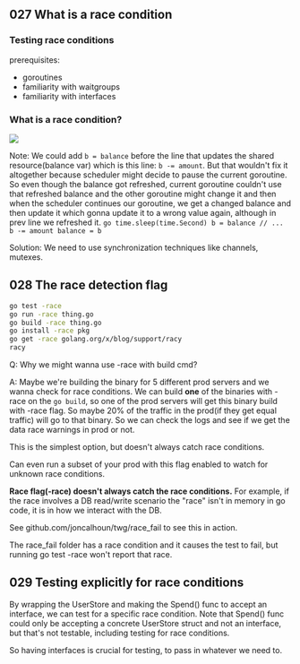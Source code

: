 ## 027 What is a race condition
### Testing race conditions
prerequisites:
- goroutines
- familiarity with waitgroups
- familiarity with interfaces

### What is a race condition?
![](img/section-3/27-1.png)

Note: We could add `b = balance` before the line that updates the shared resource(balance var) which is this line: `b -= amount`.
But that wouldn't fix it altogether because scheduler might decide to pause the current goroutine. So even though the balance got
refreshed, current goroutine couldn't use that refreshed balance and the other goroutine might change it and then when the
scheduler continues our goroutine, we get a changed balance and then update it which gonna update it to a wrong value again,
although in prev line we refreshed it.
`go
time.sleep(time.Second)
b = balance
// ...
b -= amount
balance = b
`

Solution: We need to use synchronization techniques like channels, mutexes.

## 028 The race detection flag
```bash
go test -race
go run -race thing.go
go build -race thing.go
go install -race pkg
go get -race golang.org/x/blog/support/racy
racy
```

Q: Why we might wanna use -race with build cmd?

A: Maybe we're building the binary for 5 different prod servers and we wanna check for race conditions. We can build **one** of the binaries
with -race on the `go build`, so one of the prod servers will get this binary build with -race flag. So maybe 20% of the traffic
in the prod(if they get equal traffic) will go to that binary. So we can check the logs and see if we get the data race warnings in prod or not.

This is the simplest option, but doesn't always catch race conditions.

Can even run a subset of your prod with this flag enabled to watch for unknown race conditions.

**Race flag(-race) doesn't always catch the race conditions.** For example, if the race involves a DB read/write scenario 
the "race" isn't in memory in go code, it is in how we interact with the DB.

See github.com/joncalhoun/twg/race_fail to see this in action.

The race_fail folder has a race condition and it causes the test to fail, but running go test -race won't report that race.

## 029 Testing explicitly for race conditions
By wrapping the UserStore and making the Spend() func to accept an interface, we can test for a specific race condition. Note that
Spend() func could only be accepting a concrete UserStore struct and not an interface, but that's not testable, including
testing for race conditions.

So having interfaces is crucial for testing, to pass in whatever we need to.